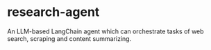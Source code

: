 # research-agent
An LLM-based LangChain agent which can orchestrate tasks of web search, scraping and content summarizing.
